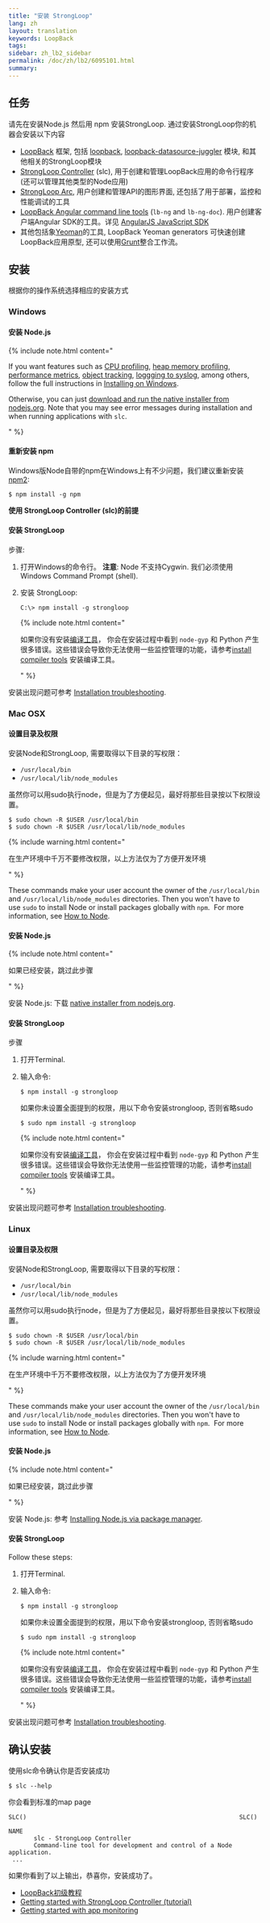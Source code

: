```yaml
---
title: "安装 StrongLoop"
lang: zh
layout: translation
keywords: LoopBack
tags:
sidebar: zh_lb2_sidebar
permalink: /doc/zh/lb2/6095101.html
summary:
---
```


## 任务

请先在安装Node.js 然后用 npm 安装StrongLoop. 通过安装StrongLoop你的机器会安装以下内容

*   [LoopBack](/doc/{{page.lang}}/lb2/LoopBack.html) 框架, 包括 [loopback](https://github.com/strongloop/loopback), [loopback-datasource-juggler](https://github.com/strongloop/loopback-datasource-juggler) 模块, 和其他相关的StrongLoop模块
*   [StrongLoop Controller](https://docs.strongloop.com/display/NODE/Command-line+reference) (slc), 用于创建和管理LoopBack应用的命令行程序(还可以管理其他类型的Node应用)
*   [StrongLoop Arc](https://docs.strongloop.com/display/ARC/StrongLoop+Arc), 用户创建和管理API的图形界面, 还包括了用于部署，监控和性能调试的工具
*   [LoopBack Angular command line tools](https://github.com/strongloop/loopback-sdk-angular-cli) (`lb-ng` and `lb-ng-doc`). 用户创建客户端Angular SDK的工具。详见 [AngularJS JavaScript SDK](/doc/{{page.lang}}/lb2/AngularJS-JavaScript-SDK.html)
*   其他包括象[Yeoman](http://yeoman.io/)的工具, LoopBack Yeoman generators 可快速创建LoopBack应用原型, 还可以使用[Grunt](http://gruntjs.com/)整合工作流。

## 安装

根据你的操作系统选择相应的安装方式

### Windows

#### 安装 Node.js

{% include note.html content="

If you want features such as [CPU profiling](https://docs.strongloop.com/display/SLC/CPU+profiling), [heap memory profiling](https://docs.strongloop.com/display/TRASH/Heap+memory+profiling), [performance metrics](https://docs.strongloop.com/display/SLC/Available+metrics), [object tracking](https://docs.strongloop.com/display/SLC/Object+tracking), [loggging to syslog](https://docs.strongloop.com/display/SLC/Logging#Logging-Loggingtosyslog), among others, follow the full instructions in [Installing on Windows](https://docs.strongloop.com/display/SL/Installing+on+Windows).

Otherwise, you can just [download and run the native installer from nodejs.org](http://nodejs.org/download). Note that you may see error messages during installation and when running applications with `slc`.

" %}

#### 重新安装 npm

Windows版Node自带的npm在Windows上有不少问题，我们建议重新安装[npm2](https://www.npmjs.com/package/npm2):

`$ npm install -g npm`

**使用 StrongLoop Controller (slc)的前提**

#### 安装 StrongLoop

步骤:

1.  打开Windows的命令行。 **注意**: Node 不支持Cygwin. 我们必须使用Windows Command Prompt (shell).
2.  安装 StrongLoop:

    `C:\> npm install -g strongloop`

    {% include note.html content="

    如果你没有安装[编译工具](https://docs.strongloop.com/display/SL/Installing+compiler+tools)， 你会在安装过程中看到 `node-gyp` 和 Python 产生很多错误。这些错误会导致你无法使用一些监控管理的功能，请参考[install compiler tools](https://docs.strongloop.com/display/SL/Installing+compiler+tools) 安装编译工具。

    " %}

安装出现问题可参考 [Installation troubleshooting](https://docs.strongloop.com/display/SL/Installation+troubleshooting).

### Mac OSX 

#### 设置目录及权限

安装Node和StrongLoop, 需要取得以下目录的写权限：

*   `/usr/local/bin` 
*   `/usr/local/lib/node_modules` 

虽然你可以用sudo执行node，但是为了方便起见，最好将那些目录按以下权限设置。

```
$ sudo chown -R $USER /usr/local/bin
$ sudo chown -R $USER /usr/local/lib/node_modules
```

{% include warning.html content="

在生产环境中千万不要修改权限，以上方法仅为了方便开发环境

" %}

These commands make your user account the owner of the `/usr/local/bin`  and `/usr/local/lib/node_modules` directories. Then you won't have to use `sudo` to install Node or install packages globally with `npm`.  For more information, see [How to Node](http://howtonode.org/introduction-to-npm).

#### 安装 Node.js

{% include note.html content="

如果已经安装，跳过此步骤

" %}

安装 Node.js: 下载 [native installer from nodejs.org](http://nodejs.org/download).

#### 安装 StrongLoop

步骤

1.  打开Terminal.
2.  输入命令:

    `$ npm install -g strongloop`

    如果你未设置全面提到的权限，用以下命令安装strongloop, 否则省略sudo

    `$ sudo npm install -g strongloop`

    {% include note.html content="

    如果你没有安装[编译工具](https://docs.strongloop.com/display/SL/Installing+compiler+tools)， 你会在安装过程中看到 `node-gyp` 和 Python 产生很多错误。这些错误会导致你无法使用一些监控管理的功能，请参考[install compiler tools](https://docs.strongloop.com/display/SL/Installing+compiler+tools) 安装编译工具。

    " %}

安装出现问题可参考 [Installation troubleshooting](https://docs.strongloop.com/display/SL/Installation+troubleshooting).

### Linux

#### 设置目录及权限

安装Node和StrongLoop, 需要取得以下目录的写权限：

*   `/usr/local/bin` 
*   `/usr/local/lib/node_modules` 

虽然你可以用sudo执行node，但是为了方便起见，最好将那些目录按以下权限设置。

```
$ sudo chown -R $USER /usr/local/bin
$ sudo chown -R $USER /usr/local/lib/node_modules
```

{% include warning.html content="

在生产环境中千万不要修改权限，以上方法仅为了方便开发环境

" %}

These commands make your user account the owner of the `/usr/local/bin`  and `/usr/local/lib/node_modules` directories. Then you won't have to use `sudo` to install Node or install packages globally with `npm`.  For more information, see [How to Node](http://howtonode.org/introduction-to-npm).

#### 安装 Node.js

{% include note.html content="

如果已经安装，跳过此步骤

" %}

安装 Node.js: 参考 [Installing Node.js via package manager](https://github.com/joyent/node/wiki/Installing-Node.js-via-package-manager).

#### 安装 StrongLoop  

Follow these steps:

1.  打开Terminal.
2.  输入命令:

    `$ npm install -g strongloop`

    如果你未设置全面提到的权限，用以下命令安装strongloop, 否则省略sudo

    `$ sudo npm install -g strongloop`

    {% include note.html content="

    如果你没有安装[编译工具](https://docs.strongloop.com/display/SL/Installing+compiler+tools)， 你会在安装过程中看到 `node-gyp` 和 Python 产生很多错误。这些错误会导致你无法使用一些监控管理的功能，请参考[install compiler tools](https://docs.strongloop.com/display/SL/Installing+compiler+tools) 安装编译工具。

    " %}

安装出现问题可参考 [Installation troubleshooting](https://docs.strongloop.com/display/SL/Installation+troubleshooting).

## 确认安装

使用slc命令确认你是否安装成功

`$ slc --help`

你会看到标准的map page

```
SLC()                                                           SLC()

NAME
       slc - StrongLoop Controller
       Command-line tool for development and control of a Node application.
 ...
```

如果你看到了以上输出，恭喜你，安装成功了。

*   [LoopBack初级教程](/doc/{{page.lang}}/lb2/6095006.html)
*   [Getting started with StrongLoop Controller (tutorial)](https://docs.strongloop.com/pages/viewpage.action?pageId=3834727)
*   [Getting started with app monitoring](https://docs.strongloop.com/display/DOC/Getting+started+with+app+monitoring)
